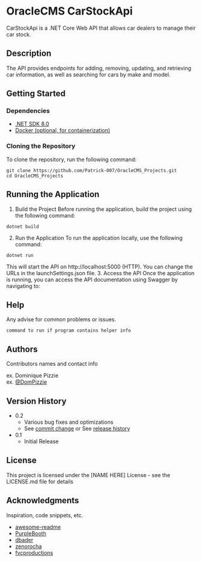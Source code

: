 # OracleCMS CarStockApi

CarStockApi is a .NET Core Web API that allows car dealers to manage their car stock. 

## Description

The API provides endpoints for adding, removing, updating, and retrieving car information, as well as searching for cars by make and model.


## Getting Started

### Dependencies

- [.NET SDK 8.0](https://dotnet.microsoft.com/download/dotnet/8.0)
- [Docker (optional, for containerization)](https://docs.docker.com/get-docker/)

### Cloning the Repository

To clone the repository, run the following command:

```
git clone https://github.com/Patrick-007/OracleCMS_Projects.git
cd OracleCMS_Projects
```
## Running the Application

1. Build the Project
Before running the application, build the project using the following command:
```
dotnet build
```
2. Run the Application
To run the application locally, use the following command:
```
dotnet run
```
This will start the API on http://localhost:5000 (HTTP). You can change the URLs in the launchSettings.json file.
3. Access the API
Once the application is running, you can access the API documentation using Swagger by navigating to:
## Help

Any advise for common problems or issues.
```
command to run if program contains helper info
```

## Authors

Contributors names and contact info

ex. Dominique Pizzie  
ex. [@DomPizzie](https://twitter.com/dompizzie)

## Version History

* 0.2
    * Various bug fixes and optimizations
    * See [commit change]() or See [release history]()
* 0.1
    * Initial Release

## License

This project is licensed under the [NAME HERE] License - see the LICENSE.md file for details

## Acknowledgments

Inspiration, code snippets, etc.
* [awesome-readme](https://github.com/matiassingers/awesome-readme)
* [PurpleBooth](https://gist.github.com/PurpleBooth/109311bb0361f32d87a2)
* [dbader](https://github.com/dbader/readme-template)
* [zenorocha](https://gist.github.com/zenorocha/4526327)
* [fvcproductions](https://gist.github.com/fvcproductions/1bfc2d4aecb01a834b46)